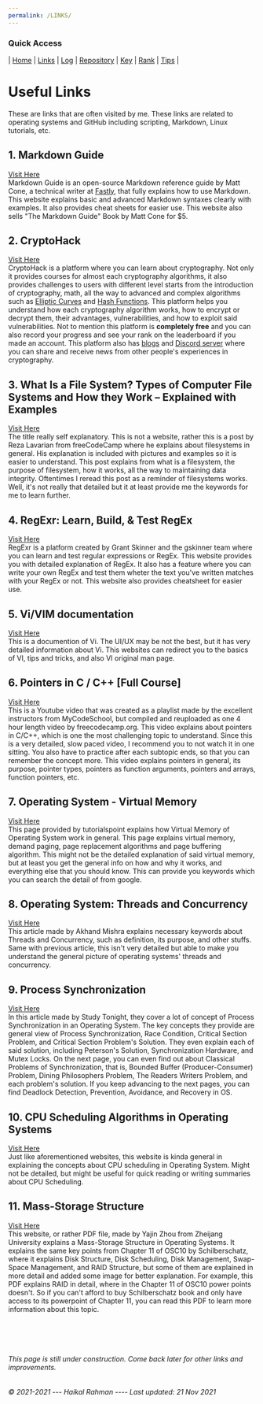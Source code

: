 ```yaml
---
permalink: /LINKS/
---
```


### Quick Access
| [Home](https://haikalrmn.github.io/os212/ "Repository's Home Page") | [Links](https://haikalrmn.github.io/os212/LINKS/ "OS/Github Related References (You are here)") | [Log](https://haikalrmn.github.io/os212/TXT/mylog.txt "Log of OS Related Activities 24/7") | [Repository](https://github.com/haikalrmn/os212 "os212 Repository Page") |  [Key](https://haikalrmn.github.io/os212/TXT/mypubkey.txt "My Repository's Public Key") | [Rank](https://haikalrmn.github.io/os212/TXT/myrank.txt "Best List of os212 Outside Reference from My Friends (listed as their github name)") | [Tips](https://haikalrmn.github.io/os212/TIPS/ "What You Should and You Shouldn't Do in Operating System Subject") |

# Useful Links
These are links that are often visited by me. These links are related to operating systems and GitHub including scripting, Markdown, Linux tutorials, etc.

## 1. Markdown Guide
[Visit Here](https://www.markdownguide.org/)<br>
Markdown Guide is an open-source Markdown reference guide by Matt Cone, a technical writer at [Fastly](https://www.fastly.com/), that fully explains how to use Markdown.
This website explains basic and advanced Markdown syntaxes clearly with examples. It also provides cheat sheets for easier use. This website also sells "The Markdown Guide" Book by Matt Cone for $5.

## 2. CryptoHack
[Visit Here](https://cryptohack.org/)<br>
CryptoHack is a platform where you can learn about cryptography. Not only it provides courses for almost each cryptography algorithms, it also provides challenges to users with different level starts from the introduction of cryptography, math, all the way to advanced and complex algorithms such as [Elliptic Curves](https://en.wikipedia.org/wiki/Elliptic_Curve_Digital_Signature_Algorithm "Elliptic Curve Digital Signature Algorithm (Wikipedia)") and [Hash Functions](https://en.wikipedia.org/wiki/Hash_function "Hash Function (Wikipedia)"). This platform helps you understand how each cryptography algorithm works, how to encrypt or decrypt them, their advantages, vulnerabilities, and how to exploit said vulnerabilities. Not to mention this platform is **completely free** and you can also record your progress and see your rank on the leaderboard if you made an account. This platform also has [blogs](https://blog.cryptohack.org/ "CryptoHack Blog") and [Discord server](https://discord.com/invite/h9E7cna5pV "CryptoHack's Discord Server") where you can share and receive news from other people's experiences in cryptography.

## 3. What Is a File System? Types of Computer File Systems and How they Work – Explained with Examples
[Visit Here](https://www.freecodecamp.org/news/file-systems-architecture-explained/)<br>
The title really self explanatory. This is not a website, rather this is a post by Reza Lavarian from freeCodeCamp where he explains about filesystems in general. His explanation is included with pictures and examples so it is easier to understand. This post explains from what is a filesystem, the purpose of filesystem, how it works, all the way to maintaining data integrity. Oftentimes I reread this post as a reminder of filesystems works. Well, it's not really that detailed but it at least provide me the keywords for me to learn further.

## 4. RegExr: Learn, Build, & Test RegEx
[Visit Here](https://regexr.com/)<br>
RegExr is a platform created by Grant Skinner and the gskinner team where you can learn and test regular expressions or RegEx. This website provides you with detailed explanation of RegEx. It also has a feature where you can write your own RegEx and test them wheter the text you've written matches with your RegEx or not. This website also provides cheatsheet for easier use.

## 5. Vi/VIM documentation
[Visit Here](http://linuxfocus.org/~guido/vi/viref.html)<br>
This is a documention of Vi. The UI/UX may be not the best, but it has very detailed information about Vi. This websites can redirect you to the basics of VI, tips and tricks, and also VI original man page.

## 6. Pointers in C / C++ [Full Course]
[Visit Here](https://www.youtube.com/watch?v=zuegQmMdy8M&ab_channel=freeCodeCamp.org)<br>
This is a Youtube video that was created as a playlist made by the excellent instructors from MyCodeSchool, but compiled and reuploaded as one 4 hour length video by freecodecamp.org. This video explains about pointers in C/C++, which is one the most challenging topic to understand. Since this is a very detailed, slow paced video, I recommend you to not watch it in one sitting. You also have to practice after each subtopic ends, so that you can remember the concept more. This video explains pointers in general, its purpose, pointer types, pointers as function arguments, pointers and arrays, function pointers, etc.

## 7. Operating System - Virtual Memory
[Visit Here](https://www.tutorialspoint.com/operating_system/os_virtual_memory.htm)<br>
This page provided by tutorialspoint explains how Virtual Memory of Operating System work in general. This page explains virtual memory, demand paging, page replacement algorithms and page buffering algorithm. This might not be the detailed explanation of said virtual memory, but at least you get the general info on how and why it works, and everything else that you should know. This can provide you keywords which you can search the detail of from google.

## 8. Operating System: Threads and Concurrency
[Visit Here](https://medium.com/@akhandmishra/operating-system-threads-and-concurrency-aec2036b90f8)<br>
This article made by Akhand Mishra explains necessary keywords about Threads and Concurrency, such as definition, its purpose, and other stuffs. Same with previous article, this isn't very detailed but able to make you understand the general picture of operating systems' threads and concurrency.

## 9. Process Synchronization
[Visit Here](https://www.studytonight.com/operating-system/process-synchronization)<br>
In this article made by Study Tonight, they cover a lot of concept of Process Synchronization in an Operating System. The key concepts they provide are general view of Process Synchronization, Race Condition, Critical Section Problem, and Critical Section Problem's Solution. They even explain each of said solution, including Peterson's Solution, Synchronization Hardware, and Mutex Locks. On the next page, you can even find out about Classical Problems of Synchronization, that is, Bounded Buffer (Producer-Consumer) Problem, Dining Philosophers Problem, The Readers Writers Problem, and each problem's solution. If you keep advancing to the next pages, you can find Deadlock Detection, Prevention, Avoidance, and Recovery in OS.
 
## 10. CPU Scheduling Algorithms in Operating Systems
[Visit Here](https://www.guru99.com/cpu-scheduling-algorithms.html)<br>
Just like aforementioned websites, this website is kinda general in explaining the concepts about CPU scheduling in Operating System. Might not be detailed, but might be useful for quick reading or writing summaries about CPU Scheduling.

## 11. Mass-Storage Structure
[Visit Here](http://malgenomeproject.org/os2018fall/11_Mass_Storage.pdf)<br>
This website, or rather PDF file, made by Yajin Zhou from Zheijang University explains a Mass-Storage Structure in Operating Systems. It explains the same key points from Chapter 11 of OSC10 by Schilberschatz, where it explains Disk Structure, Disk Scheduling, Disk Management, Swap-Space Management, and RAID Structure, but some of them are explained in more detail and added some image for better explanation. For example, this PDF explains RAID in detail, where in the Chapter 11 of OSC10 power points doesn't. So if you can't afford to buy Schilberschatz book and only have access to its powerpoint of Chapter 11, you can read this PDF to learn more information about this topic.

<br>
<br>
<br>

###### This page is still under construction. Come back later for other links and improvements.
###### © 2021-2021 --- Haikal Rahman ---- Last updated: 21 Nov 2021
